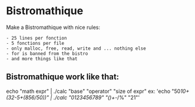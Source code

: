 Bistromathique
==============



Make a Bistromathique with nice rules:

    - 25 lines per fonction
    - 5 fonctions per file
    - only malloc, free, read, write and ... nothing else
    - for is banned from the bistro
    - and more things like that

## Bistromathique work like that:

echo "math expr" | ./calc "base" "operator" "size of expr"
ex: 'echo "50*10+(32-5+(856/50))" | ./calc "0123456789" "()+-*/%" "21"'
